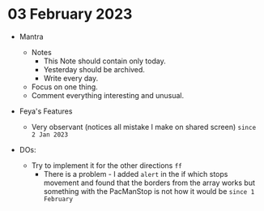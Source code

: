 # 03 February 2023

* Mantra
  * Notes
    * This Note should contain only today.
    * Yesterday should be archived.
    * Write every day.
  * Focus on one thing.
  * Comment everything interesting and unusual.
* Feya's Features
  * Very observant (notices all mistake I make on shared screen) `since 2 Jan 2023`

* DOs:
    * Try to implement it for the other directions `ff`
      * There is a problem - I added `alert` in the if which stops movement and found that the borders from the array works but something with the PacManStop is not how it would be `since 1 February`

